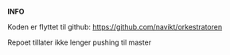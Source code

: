 **INFO**

Koden er flyttet til github: https://github.com/navikt/orkestratoren

Repoet tillater ikke lenger pushing til master